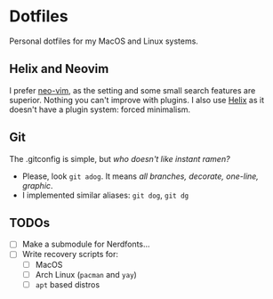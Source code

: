 # Dotfiles

Personal dotfiles for my MacOS and Linux systems.

## Helix and Neovim

I prefer [neo-vim](https://github.com/neovim/neovim), 
as the setting and some small search features are superior.
Nothing you can't improve with plugins.
I also use [Helix](https://helix-editor.com) as it doesn't
have a plugin system: forced minimalism.

## Git

The .gitconfig is simple, but _who doesn't like instant ramen?_

- Please, look `git adog`. It means _all branches, decorate, one-line, graphic_.
- I implemented similar aliases: `git dog`, `git dg`

## TODOs

- [ ] Make a submodule for Nerdfonts...
- [ ] Write recovery scripts for:
    - [ ] MacOS
    - [ ] Arch Linux (`pacman` and `yay`)
    - [ ] `apt` based distros
